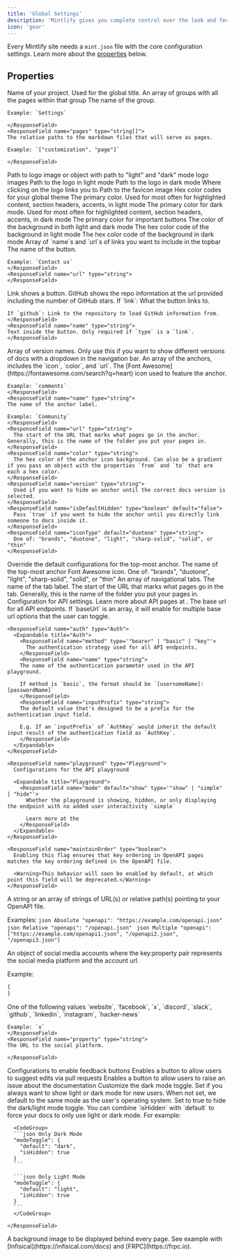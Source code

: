 ```yaml
---
title: 'Global Settings'
description: 'Mintlify gives you complete control over the look and feel of your documentation using the mint.json file'
icon: 'gear'
---
```


Every Mintlify site needs a `mint.json` file with the core configuration settings. Learn more about the [properties](#properties) below.

## Properties

<ResponseField name="name" type="string" required>
Name of your project. Used for the global title.


</ResponseField>

<ResponseField name="navigation" type="Navigation[]" required>
  An array of groups with all the pages within that group
  <Expandable title="Navigation">
    <ResponseField name="group" type="string">
    The name of the group.

    Example: `Settings`

    </ResponseField>
    <ResponseField name="pages" type="string[]">
    The relative paths to the markdown files that will serve as pages.

    Example: `["customization", "page"]`

    </ResponseField>

  </Expandable>
</ResponseField>

<ResponseField name="logo" type="string or object">
  Path to logo image or object with path to "light" and "dark" mode logo images
  <Expandable title="Logo">
    <ResponseField name="light" type="string">
      Path to the logo in light mode
    </ResponseField>
    <ResponseField name="dark" type="string">
      Path to the logo in dark mode
    </ResponseField>
    <ResponseField name="href" type="string" default="/">
      Where clicking on the logo links you to
    </ResponseField>
  </Expandable>
</ResponseField>

<ResponseField name="favicon" type="string">
  Path to the favicon image
</ResponseField>

<ResponseField name="colors" type="Colors">
  Hex color codes for your global theme
  <Expandable title="Colors">
    <ResponseField name="primary" type="string" required>
      The primary color. Used for most often for highlighted content, section
      headers, accents, in light mode
    </ResponseField>
    <ResponseField name="light" type="string">
      The primary color for dark mode. Used for most often for highlighted
      content, section headers, accents, in dark mode
    </ResponseField>
    <ResponseField name="dark" type="string">
      The primary color for important buttons
    </ResponseField>
    <ResponseField name="background" type="object">
      The color of the background in both light and dark mode
      <Expandable title="Object">
        <ResponseField name="light" type="string" required>
          The hex color code of the background in light mode
        </ResponseField>
        <ResponseField name="dark" type="string" required>
          The hex color code of the background in dark mode
        </ResponseField>
      </Expandable>
    </ResponseField>
  </Expandable>
</ResponseField>

<ResponseField name="topbarLinks" type="TopbarLink[]">
  Array of `name`s and `url`s of links you want to include in the topbar
  <Expandable title="TopbarLink">
    <ResponseField name="name" type="string">
    The name of the button.

    Example: `Contact us`
    </ResponseField>
    <ResponseField name="url" type="string">
    </ResponseField>

  </Expandable>
</ResponseField>

<ResponseField name="topbarCtaButton" type="Call to Action">
  <Expandable title="Topbar Call to Action">
    <ResponseField name="type" type={'"link" or "github"'} default="link">
    Link shows a button. GitHub shows the repo information at the url provided including the number of GitHub stars.
    </ResponseField>
    <ResponseField name="url" type="string">
    If `link`: What the button links to.

    If `github`: Link to the repository to load GitHub information from.
    </ResponseField>
    <ResponseField name="name" type="string">
    Text inside the button. Only required if `type` is a `link`.
    </ResponseField>

  </Expandable>
</ResponseField>

<ResponseField name="versions" type="string[]">
  Array of version names. Only use this if you want to show different versions
  of docs with a dropdown in the navigation bar.
</ResponseField>

<ResponseField name="anchors" type="Anchor[]">
  An array of the anchors, includes the `icon`, `color`, and `url`.
  <Expandable title="Anchor">
    <ResponseField name="icon" type="string">
    The [Font Awesome](https://fontawesome.com/search?q=heart) icon used to feature the anchor.

    Example: `comments`
    </ResponseField>
    <ResponseField name="name" type="string">
    The name of the anchor label.

    Example: `Community`
    </ResponseField>
    <ResponseField name="url" type="string">
      The start of the URL that marks what pages go in the anchor. Generally, this is the name of the folder you put your pages in.
    </ResponseField>
    <ResponseField name="color" type="string">
      The hex color of the anchor icon background. Can also be a gradient if you pass an object with the properties `from` and `to` that are each a hex color.
    </ResponseField>
    <ResponseField name="version" type="string">
      Used if you want to hide an anchor until the correct docs version is selected.
    </ResponseField>
    <ResponseField name="isDefaultHidden" type="boolean" default="false">
      Pass `true` if you want to hide the anchor until you directly link someone to docs inside it.
    </ResponseField>
    <ResponseField name="iconType" default="duotone" type="string">
      One of: "brands", "duotone", "light", "sharp-solid", "solid", or "thin"
    </ResponseField>

  </Expandable>
</ResponseField>

<ResponseField name="topAnchor" type="Object">
  Override the default configurations for the top-most anchor.
  <Expandable title="Object">
    <ResponseField name="name" default="Documentation" type="string">
      The name of the top-most anchor
    </ResponseField>
    <ResponseField name="icon" default="book-open" type="string">
      Font Awesome icon.
    </ResponseField>
    <ResponseField name="iconType" default="duotone" type="string">
      One of: "brands", "duotone", "light", "sharp-solid", "solid", or "thin"
    </ResponseField>
  </Expandable>
</ResponseField>

<ResponseField name="tabs" type="Tabs[]">
  An array of navigational tabs.
  <Expandable title="Tabs">
    <ResponseField name="name" type="string">
      The name of the tab label.
    </ResponseField>
    <ResponseField name="url" type="string">
      The start of the URL that marks what pages go in the tab. Generally, this
      is the name of the folder you put your pages in.
    </ResponseField>
  </Expandable>
</ResponseField>

<ResponseField name="api" type="API">
  Configuration for API settings. Learn more about API pages at .
  <Expandable title="API">
    <ResponseField name="baseUrl" type="string">
      The base url for all API endpoints. If `baseUrl` is an array, it will enable for multiple base url
      options that the user can toggle.
    </ResponseField>

    <ResponseField name="auth" type="Auth">
      <Expandable title="Auth">
        <ResponseField name="method" type='"bearer" | "basic" | "key"'>
          The authentication strategy used for all API endpoints.
        </ResponseField>
        <ResponseField name="name" type="string">
        The name of the authentication parameter used in the API playground.

        If method is `basic`, the format should be `[usernameName]:[passwordName]`
        </ResponseField>
        <ResponseField name="inputPrefix" type="string">
        The default value that's designed to be a prefix for the authentication input field.

        E.g. If an `inputPrefix` of `AuthKey` would inherit the default input result of the authentication field as `AuthKey`.
        </ResponseField>
      </Expandable>
    </ResponseField>

    <ResponseField name="playground" type="Playground">
      Configurations for the API playground

      <Expandable title="Playground">
        <ResponseField name="mode" default="show" type='"show" | "simple" | "hide"'>
          Whether the playground is showing, hidden, or only displaying the endpoint with no added user interactivity `simple`

          Learn more at the
        </ResponseField>
      </Expandable>
    </ResponseField>

    <ResponseField name="maintainOrder" type="boolean">
      Enabling this flag ensures that key ordering in OpenAPI pages matches the key ordering defined in the OpenAPI file.

      <Warning>This behavior will soon be enabled by default, at which point this field will be deprecated.</Warning>
    </ResponseField>

  </Expandable>
</ResponseField>

<ResponseField name="openapi" type="string | string[]">
  A string or an array of strings of URL(s) or relative path(s) pointing to your
  OpenAPI file.

  Examples:
  <CodeGroup>
    ```json Absolute
    "openapi": "https://example.com/openapi.json"
    ```
    ```json Relative
    "openapi": "/openapi.json"
    ```
    ```json Multiple
    "openapi": ["https://example.com/openapi1.json", "/openapi2.json", "/openapi3.json"]
    ```
  </CodeGroup>

</ResponseField>

<ResponseField name="footerSocials" type="FooterSocials">
  An object of social media accounts where the key:property pair represents the social media platform and the account url.

  Example:
  ```json
  {
  }
  ```
  <Expandable title="FooterSocials">
    <ResponseField name="[key]" type="string">
    One of the following values `website`, `facebook`, `x`, `discord`, `slack`, `github`, `linkedin`, `instagram`, `hacker-news`

    Example: `x`
    </ResponseField>
    <ResponseField name="property" type="string">
    The URL to the social platform.

    </ResponseField>
  </Expandable>
</ResponseField>

<ResponseField name="feedback" type="Feedback">
  Configurations to enable feedback buttons

  <Expandable title="Feedback">
    <ResponseField name="suggestEdit" type="boolean" default="false">
    Enables a button to allow users to suggest edits via pull requests
    </ResponseField>
    <ResponseField name="raiseIssue" type="boolean" default="false">
    Enables a button to allow users to raise an issue about the documentation
    </ResponseField>
  </Expandable>
</ResponseField>

<ResponseField name="modeToggle" type="ModeToggle">
  Customize the dark mode toggle.
  <Expandable title="ModeToggle">
    <ResponseField name="default" type={'"light" or "dark"'}>
      Set if you always want to show light or dark mode for new users. When not
      set, we default to the same mode as the user's operating system.
    </ResponseField>
    <ResponseField name="isHidden" type="boolean" default="false">
      Set to true to hide the dark/light mode toggle. You can combine `isHidden` with `default` to force your docs to only use light or dark mode. For example:

      <CodeGroup>
      ```json Only Dark Mode
      "modeToggle": {
        "default": "dark",
        "isHidden": true
      }
      ```

      ```json Only Light Mode
      "modeToggle": {
        "default": "light",
        "isHidden": true
      }
      ```
      </CodeGroup>

    </ResponseField>

  </Expandable>
</ResponseField>

<ResponseField name="backgroundImage" type="string">
  A background image to be displayed behind every page. See example with
  [Infisical](https://infisical.com/docs) and [FRPC](https://frpc.io).
</ResponseField>